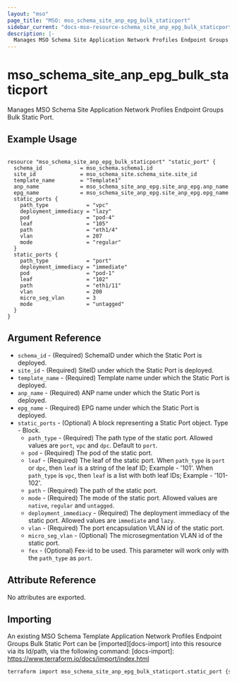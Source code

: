 ```yaml
---
layout: "mso"
page_title: "MSO: mso_schema_site_anp_epg_bulk_staticport"
sidebar_current: "docs-mso-resource-schema_site_anp_epg_bulk_staticport"
description: |-
  Manages MSO Schema Site Application Network Profiles Endpoint Groups Bulk Static Port.
---
```


# mso_schema_site_anp_epg_bulk_staticport #

Manages MSO Schema Site Application Network Profiles Endpoint Groups Bulk Static Port.

## Example Usage ##

```hcl

resource "mso_schema_site_anp_epg_bulk_staticport" "static_port" {
  schema_id            = mso_schema.schema1.id
  site_id              = mso_schema_site.schema_site.site_id
  template_name        = "Template1"
  anp_name             = mso_schema_site_anp_epg.site_anp_epg.anp_name
  epg_name             = mso_schema_site_anp_epg.site_anp_epg.epg_name
  static_ports {
    path_type            = "vpc"
    deployment_immediacy = "lazy"
    pod                  = "pod-4"
    leaf                 = "105"
    path                 = "eth1/4"
    vlan                 = 207
    mode                 = "regular"
  }
  static_ports {
    path_type            = "port"
    deployment_immediacy = "immediate"
    pod                  = "pod-1"
    leaf                 = "102"
    path                 = "eth1/11"
    vlan                 = 200
    micro_seg_vlan       = 3
    mode                 = "untagged"
  }
}

```

## Argument Reference ##

* `schema_id` - (Required) SchemaID under which the Static Port is deployed.
* `site_id` - (Required) SiteID under which the Static Port is deployed.
* `template_name` - (Required) Template name under which the Static Port is deployed.
* `anp_name` - (Required) ANP name under which the Static Port is deployed.
* `epg_name` - (Required) EPG name under which the Static Port is deployed.
* `static_ports` - (Optional) A block representing a Static Port object. Type - Block.
    * `path_type` - (Required) The path type of the static port. Allowed values are `port`, `vpc` and `dpc`. Default to `port`.
    * `pod` - (Required) The pod of the static port.
    * `leaf` - (Required) The leaf of the static port. When `path_type` is `port` or `dpc`, then `leaf` is a string of the leaf ID; Example - '101'. When `path_type` is `vpc`, then `leaf` is a list with both leaf IDs; Example - '101-102'.
    * `path` - (Required) The path of the static port.
    * `mode` - (Required) The mode of the static port. Allowed values are `native`, `regular` and `untagged`.
    * `deployment_immediacy` - (Required) The deployment immediacy of the static port. Allowed values are `immediate` and `lazy`.
    * `vlan` - (Required) The port encapsulation VLAN id of the static port.
    * `micro_seg_vlan` - (Optional) The microsegmentation VLAN id of the static port.
    * `fex` - (Optional) Fex-id to be used. This parameter will work only with the `path_type` as `port`.

## Attribute Reference ##

No attributes are exported.

## Importing ##

An existing MSO Schema Template Application Network Profiles Endpoint Groups Bulk Static Port can be [imported][docs-import] into this resource via its Id/path, via the following command: [docs-import]: <https://www.terraform.io/docs/import/index.html>

```bash
terraform import mso_schema_site_anp_epg_bulk_staticport.static_port {schema_id}/site/{site_id}/template/{template_name}/anp/{anp_name}/epg/{epg_name}
```
